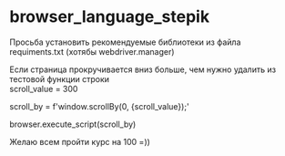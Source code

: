 # browser_language_stepik

Просьба установить рекомендуемые библиотеки из файла requiments.txt (хотябы webdriver.manager)

Если страница прокручивается вниз больше, чем нужно удалить из тестовой функции строки     
scroll_vаlue = 300

scroll_by = f'window.scrollBy(0, {scroll_vаlue});'

browser.execute_script(scroll_by)

Желаю всем пройти курс на 100 =))
